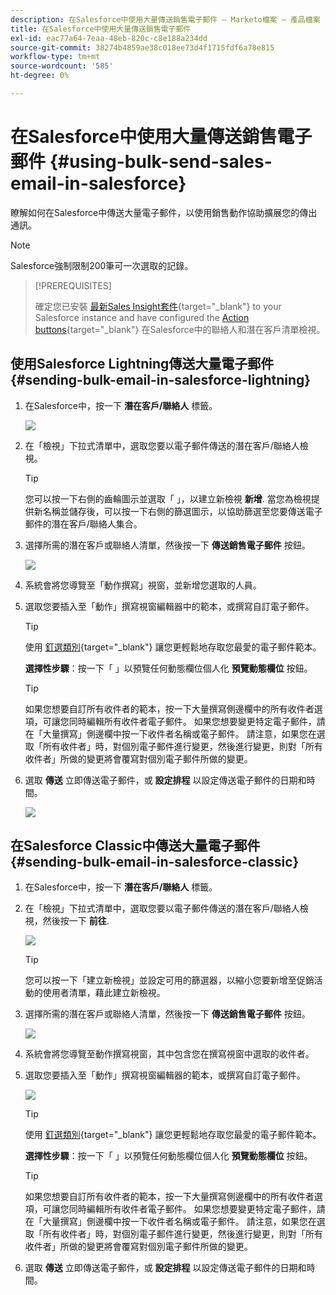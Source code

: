 ```yaml
---
description: 在Salesforce中使用大量傳送銷售電子郵件 — Marketo檔案 — 產品檔案
title: 在Salesforce中使用大量傳送銷售電子郵件
exl-id: eac77a64-7eaa-48eb-820c-c8e188a234dd
source-git-commit: 38274b4859ae38c018ee73d4f1715fdf6a78e815
workflow-type: tm+mt
source-wordcount: '585'
ht-degree: 0%

---
```


# 在Salesforce中使用大量傳送銷售電子郵件 {#using-bulk-send-sales-email-in-salesforce}

瞭解如何在Salesforce中傳送大量電子郵件，以使用銷售動作協助擴展您的傳出通訊。

>[!NOTE]
>
>Salesforce強制限制200筆可一次選取的記錄。

>[!PREREQUISITES]
>
>確定您已安裝 [最新Sales Insight套件](/help/marketo/product-docs/marketo-sales-insight/msi-for-salesforce/upgrading/upgrading-your-msi-package.md){target="_blank"} to your Salesforce instance and have configured the [Action buttons](/help/marketo/product-docs/marketo-sales-insight/actions/crm/salesforce-package-configuration/add-action-buttons-to-salesforce-list-view.md){target="_blank"} 在Salesforce中的聯絡人和潛在客戶清單檢視。

## 使用Salesforce Lightning傳送大量電子郵件 {#sending-bulk-email-in-salesforce-lightning}

1. 在Salesforce中，按一下 **潛在客戶/聯絡人** 標籤。

   ![](assets/using-bulk-send-sales-email-in-salesforce-1.png)

1. 在「檢視」下拉式清單中，選取您要以電子郵件傳送的潛在客戶/聯絡人檢視。

   >[!TIP]
   >
   >您可以按一下右側的齒輪圖示並選取「 」，以建立新檢視 **新增**. 當您為檢視提供新名稱並儲存後，可以按一下右側的篩選圖示，以協助篩選至您要傳送電子郵件的潛在客戶/聯絡人集合。

1. 選擇所需的潛在客戶或聯絡人清單，然後按一下 **傳送銷售電子郵件** 按鈕。

   ![](assets/using-bulk-send-sales-email-in-salesforce-2.png)

1. 系統會將您導覽至「動作撰寫」視窗，並新增您選取的人員。

1. 選取您要插入至「動作」撰寫視窗編輯器中的範本，或撰寫自訂電子郵件。

   >[!TIP]
   >
   >使用 [釘選類別](/help/marketo/product-docs/marketo-sales-insight/actions/email/using-the-compose-window/using-a-template-in-the-compose-window.md#pinning-template-categories-in-the-compose-window){target="_blank"} 讓您更輕鬆地存取您最愛的電子郵件範本。

   **選擇性步驟**：按一下「 」以預覽任何動態欄位個人化 **預覽動態欄位** 按鈕。

   >[!TIP]
   >
   >如果您想要自訂所有收件者的範本，按一下大量撰寫側邊欄中的所有收件者選項，可讓您同時編輯所有收件者電子郵件。 如果您想要變更特定電子郵件，請在「大量撰寫」側邊欄中按一下收件者名稱或電子郵件。 請注意，如果您在選取「所有收件者」時，對個別電子郵件進行變更，然後進行變更，則對「所有收件者」所做的變更將會覆寫對個別電子郵件所做的變更。

1. 選取 **傳送** 立即傳送電子郵件，或 **設定排程** 以設定傳送電子郵件的日期和時間。

   ![](assets/using-bulk-send-sales-email-in-salesforce-3.png)

## 在Salesforce Classic中傳送大量電子郵件 {#sending-bulk-email-in-salesforce-classic}

1. 在Salesforce中，按一下 **潛在客戶/聯絡人** 標籤。

1. 在「檢視」下拉式清單中，選取您要以電子郵件傳送的潛在客戶/聯絡人檢視，然後按一下 **前往**.

   ![](assets/using-bulk-send-sales-email-in-salesforce-4.png)

   >[!TIP]
   >
   >您可以按一下「建立新檢視」並設定可用的篩選器，以縮小您要新增至促銷活動的使用者清單，藉此建立新檢視。

1. 選擇所需的潛在客戶或聯絡人清單，然後按一下 **傳送銷售電子郵件** 按鈕。

   ![](assets/using-bulk-send-sales-email-in-salesforce-5.png)

1. 系統會將您導覽至動作撰寫視窗，其中包含您在撰寫視窗中選取的收件者。

1. 選取您要插入至「動作」撰寫視窗編輯器的範本，或撰寫自訂電子郵件。

   ![](assets/using-bulk-send-sales-email-in-salesforce-6.png)

   >[!TIP]
   >
   >使用 [釘選類別](/help/marketo/product-docs/marketo-sales-insight/actions/email/using-the-compose-window/using-a-template-in-the-compose-window.md#pinning-template-categories-in-the-compose-window){target="_blank"} 讓您更輕鬆地存取您最愛的電子郵件範本。

   **選擇性步驟**：按一下「 」以預覽任何動態欄位個人化 **預覽動態欄位** 按鈕。

   >[!TIP]
   >
   >如果您想要自訂所有收件者的範本，按一下大量撰寫側邊欄中的所有收件者選項，可讓您同時編輯所有收件者電子郵件。 如果您想要變更特定電子郵件，請在「大量撰寫」側邊欄中按一下收件者名稱或電子郵件。 請注意，如果您在選取「所有收件者」時，對個別電子郵件進行變更，然後進行變更，則對「所有收件者」所做的變更將會覆寫對個別電子郵件所做的變更。

1. 選取 **傳送** 立即傳送電子郵件，或 **設定排程** 以設定傳送電子郵件的日期和時間。

